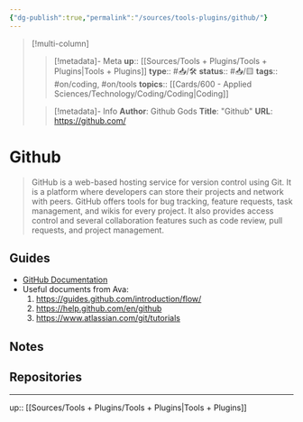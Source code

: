 ```yaml
---
{"dg-publish":true,"permalink":"/sources/tools-plugins/github/"}
---
```


> [!multi-column]
>
>> [!metadata]- Meta
>> **up**:: [[Sources/Tools + Plugins/Tools + Plugins\|Tools + Plugins]]
>> **type**:: #📥/🛠
>> **status**:: #📥/🟨 
>> **tags**:: #on/coding, #on/tools
>> **topics**:: [[Cards/600 - Applied Sciences/Technology/Coding/Coding\|Coding]]
>
>> [!metadata]- Info
>> **Author**: Github Gods
>> **Title**: "Github"
>> **URL**: https://github.com/

# Github

> GitHub is a web-based hosting service for version control using Git. It is a platform where developers can store their projects and network with peers. GitHub offers tools for bug tracking, feature requests, task management, and wikis for every project. It also provides access control and several collaboration features such as code review, pull requests, and project management.

## Guides
- [GitHub Documentation](https://docs.github.com/en)
- Useful documents from Ava:
	1) https://guides.github.com/introduction/flow/ 
	2) https://help.github.com/en/github 
	3) https://www.atlassian.com/git/tutorials

## Notes

## Repositories


---
up:: [[Sources/Tools + Plugins/Tools + Plugins\|Tools + Plugins]]
